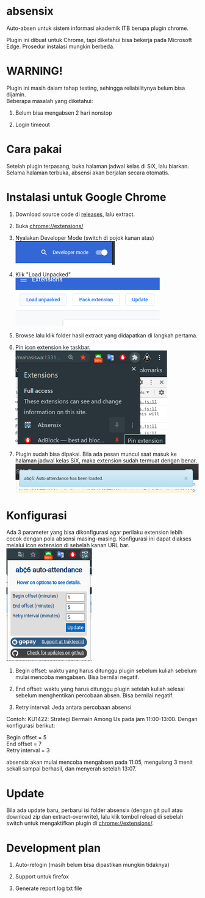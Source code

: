 # absensix
Auto-absen untuk sistem informasi akademik ITB berupa plugin chrome.

Plugin ini dibuat untuk Chrome, tapi diketahui bisa bekerja pada Microsoft Edge. Prosedur instalasi mungkin berbeda.

# WARNING!
Plugin ini masih dalam tahap testing, sehingga reliabilitynya belum bisa dijamin.</br>
Beberapa masalah yang diketahui: </br>
1. Belum bisa mengabsen 2 hari nonstop

2. Login timeout

# Cara pakai
Setelah plugin terpasang, buka halaman jadwal kelas di SiX, lalu biarkan. Selama halaman terbuka, absensi akan berjalan secara otomatis.

# Instalasi untuk Google Chrome
1. Download source code di [releases](https://github.com/Retorikal/absensix/releases), lalu extract.

2. Buka [chrome://extensions/](chrome://extensions/)

3. Nyalakan Developer Mode (switch di pojok kanan atas)</br>
![Devmode](images/devmode.png?raw=true "Devmode")

4. Klik "Load Unpacked"</br>
![Unpack](images/unpack.png?raw=true "Unpack")

5. Browse lalu klik folder hasil extract yang didapatkan di langkah pertama.

6. Pin icon extension ke taskbar. </br>
![Pin](images/pinning.png?raw=true "Pin")

7. Plugin sudah bisa dipakai. Bila ada pesan muncul saat masuk ke halaman jadwal kelas SiX, maka extension sudah termuat dengan benar.</br>
![Loaded](images/loaded.png?raw=true "Loaded")

# Konfigurasi
Ada 3 parameter yang bisa dikonfigurasi agar perilaku extension lebih cocok dengan pola absensi masing-masing. Konfigurasi ini dapat diakses melalui icon extension di sebelah kanan URL bar.</br>
![Popup](images/popup.png?raw=true "Popup")

1. Begin offset: waktu yang harus ditunggu plugin sebelum kuliah sebelum mulai mencoba mengabsen. Bisa bernilai negatif.

2. End offset: waktu yang harus ditunggu plugin setelah kuliah selesai sebelum menghentikan percobaan absen. Bisa bernilai negatif.

3. Retry interval: Jeda antara percobaan absensi

Contoh: KU1422: Strategi Bermain Among Us pada jam 11:00-13:00. Dengan konfigurasi berikut:<br/>

Begin offset = 5<br/> 
End offset = 7<br/>
Retry interval = 3<br/>

absensix akan mulai mencoba mengabsen pada 11:05, mengulang 3 menit sekali sampai berhasil, dan menyerah setelah 13:07.

# Update
Bila ada update baru, perbarui isi folder absensix (dengan git pull atau download zip dan extract-overwrite), lalu klik tombol reload di sebelah switch untuk mengaktifkan plugin di [chrome://extensions/](chrome://extensions/).

# Development plan
1. Auto-relogin (masih belum bisa dipastikan mungkin tidaknya)

2. Support untuk firefox

3. Generate report log txt file